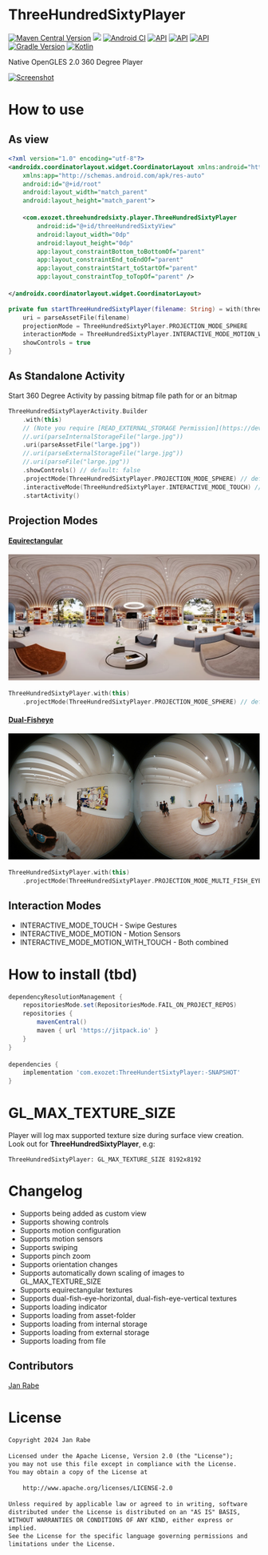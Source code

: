 # ThreeHundredSixtyPlayer  

[![Maven Central Version](https://img.shields.io/maven-central/v/net.kibotu/ThreeHundredSixtyPlayer)](https://central.sonatype.com/artifact/net.kibotu/ThreeHundredSixtyPlayer) [![](https://jitpack.io/v/kibotu/ThreeHundredSixtyPlayer.svg)](https://jitpack.io/#kibotu/ThreeHundredSixtyPlayer) [![Android CI](https://github.com/kibotu/ThreeHundredSixtyPlayer/actions/workflows/android.yml/badge.svg)](https://github.com/kibotu/ThreeHundredSixtyPlayer/actions/workflows/android.yml) [![API](https://img.shields.io/badge/Min%20API-21%2B-brightgreen.svg?style=flat)](https://android-arsenal.com/api?level=21) [![API](https://img.shields.io/badge/Target%20API-35%2B-brightgreen.svg?style=flat)](https://android-arsenal.com/api?level=35) [![API](https://img.shields.io/badge/Java-17-brightgreen.svg?style=flat)](https://www.oracle.com/java/technologies/javase/17all-relnotes.html) [![Gradle Version](https://img.shields.io/badge/gradle-8.11.1-green.svg)](https://docs.gradle.org/current/release-notes) [![Kotlin](https://img.shields.io/badge/kotlin-2.1.0-green.svg)](https://kotlinlang.org/)

Native OpenGLES 2.0 360 Degree Player

[![Screenshot](https://git.exozet.com/mobile-de/POC/android-360-player/raw/master/demo.gif)](https://git.exozet.com/mobile-de/POC/android-360-player/raw/master/demo.gif)

# How to use

## As view

```xml
<?xml version="1.0" encoding="utf-8"?>
<androidx.coordinatorlayout.widget.CoordinatorLayout xmlns:android="http://schemas.android.com/apk/res/android"
    xmlns:app="http://schemas.android.com/apk/res-auto"
    android:id="@+id/root"
    android:layout_width="match_parent"
    android:layout_height="match_parent">

    <com.exozet.threehundredsixty.player.ThreeHundredSixtyPlayer
        android:id="@+id/threeHundredSixtyView"
        android:layout_width="0dp"
        android:layout_height="0dp"
        app:layout_constraintBottom_toBottomOf="parent"
        app:layout_constraintEnd_toEndOf="parent"
        app:layout_constraintStart_toStartOf="parent"
        app:layout_constraintTop_toTopOf="parent" />

</androidx.coordinatorlayout.widget.CoordinatorLayout>
```    
```kotlin    
private fun startThreeHundredSixtyPlayer(filename: String) = with(threeHundredSixtyView) {
    uri = parseAssetFile(filename)
    projectionMode = ThreeHundredSixtyPlayer.PROJECTION_MODE_SPHERE
    interactionMode = ThreeHundredSixtyPlayer.INTERACTIVE_MODE_MOTION_WITH_TOUCH
    showControls = true
}
```

## As Standalone Activity

Start 360 Degree Activity by passing bitmap file path for or an  bitmap

```kotlin               
ThreeHundredSixtyPlayerActivity.Builder
    .with(this)
    // (Note you require [READ_EXTERNAL_STORAGE Permission](https://developer.android.com/reference/android/Manifest.permission.html#READ_EXTERNAL_STORAGE))
    //.uri(parseInternalStorageFile("large.jpg"))
    .uri(parseAssetFile("large.jpg"))
    //.uri(parseExternalStorageFile("large.jpg"))
    //.uri(parseFile("large.jpg")) 
    .showControls() // default: false 
    .projectMode(ThreeHundredSixtyPlayer.PROJECTION_MODE_SPHERE) // default: PROJECTION_MODE_SPHERE
    .interactiveMode(ThreeHundredSixtyPlayer.INTERACTIVE_MODE_TOUCH) // default: INTERACTIVE_MODE_MOTION_WITH_TOUCH
    .startActivity()
```

## Projection Modes

#### [Equirectangular](https://en.wikipedia.org/wiki/Equirectangular_projection)

![Equirectangular](docs/equirectangular.webp)

```kotlin
ThreeHundredSixtyPlayer.with(this)
    .projectMode(ThreeHundredSixtyPlayer.PROJECTION_MODE_SPHERE) // default
```

#### [Dual-Fisheye](https://en.wikipedia.org/wiki/Fisheye_lens)

![Dual-Fisheye](docs/dual-fisheye.jpg)

```kotlin
ThreeHundredSixtyPlayer.with(this)
    .projectMode(ThreeHundredSixtyPlayer.PROJECTION_MODE_MULTI_FISH_EYE_HORIZONTAL) // or veritcal: PROJECTION_MODE_MULTI_FISH_EYE_VERTICAL
```

## Interaction Modes

* INTERACTIVE_MODE_TOUCH - Swipe Gestures
* INTERACTIVE_MODE_MOTION - Motion Sensors
* INTERACTIVE_MODE_MOTION_WITH_TOUCH - Both combined

# How to install (tbd)

```groovy
dependencyResolutionManagement {
    repositoriesMode.set(RepositoriesMode.FAIL_ON_PROJECT_REPOS)
    repositories {
        mavenCentral()
        maven { url 'https://jitpack.io' }
    }
}

dependencies {
    implementation 'com.exozet:ThreeHundertSixtyPlayer:-SNAPSHOT'
}
```

# GL_MAX_TEXTURE_SIZE

Player will log max supported texture size during surface view creation. Look out for **ThreeHundredSixtyPlayer**, e.g:
    
    ThreeHundredSixtyPlayer: GL_MAX_TEXTURE_SIZE 8192x8192    
    
# Changelog

* Supports being added as custom view
* Supports showing controls
* Supports motion configuration
* Supports motion sensors
* Supports swiping 
* Supports pinch zoom
* Supports orientation changes
* Supports automatically down scaling of images to GL_MAX_TEXTURE_SIZE
* Supports equirectangular textures 
* Supports dual-fish-eye-horizontal, dual-fish-eye-vertical textures 
* Supports loading indicator
* Supports loading from asset-folder
* Supports loading from internal storage
* Supports loading from external storage
* Supports loading from file 

## Contributors

[Jan Rabe](jan.rabe@kibotu.net)

# License
```
Copyright 2024 Jan Rabe

Licensed under the Apache License, Version 2.0 (the "License");
you may not use this file except in compliance with the License.
You may obtain a copy of the License at

    http://www.apache.org/licenses/LICENSE-2.0

Unless required by applicable law or agreed to in writing, software
distributed under the License is distributed on an "AS IS" BASIS,
WITHOUT WARRANTIES OR CONDITIONS OF ANY KIND, either express or implied.
See the License for the specific language governing permissions and
limitations under the License.
```
